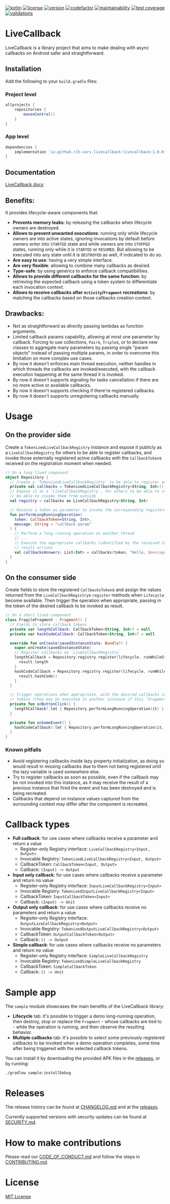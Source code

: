[![kotlin](https://img.shields.io/badge/Kotlin-grey.svg?logo=kotlin&logoColor=lightgrey)](https://kotlinlang.org)
[![license](https://img.shields.io/badge/License-The%20MIT%20License-blue.svg)](https://github.com/rih-carv/LiveCallback/blob/main/LICENSE)
[![version](https://img.shields.io/github/v/release/rih-carv/LiveCallback?label=Latest%20version&logo=gradle&logoColor=lightgrey)](https://github.com/rih-carv/LiveCallback/releases)
[![codefactor](https://www.codefactor.io/repository/github/rih-carv/livecallback/badge/main)](https://www.codefactor.io/repository/github/rih-carv/livecallback/overview/main)
[![maintainability](https://api.codeclimate.com/v1/badges/d2d8e3b7bb061cccf3d8/maintainability)](https://codeclimate.com/github/rih-carv/LiveCallback/maintainability)
[![test coverage](https://api.codeclimate.com/v1/badges/d2d8e3b7bb061cccf3d8/test_coverage)](https://codeclimate.com/github/rih-carv/LiveCallback/test_coverage)
[![validations](https://github.com/rih-carv/LiveCallback/actions/workflows/validations.yml/badge.svg?branch=main)](https://github.com/rih-carv/LiveCallback/actions/workflows/validations.yml)

# LiveCallback
LiveCallback is a library project that aims to make dealing with async callbacks on Android safer
and straightforward.

## Installation
Add the following to your `build.gradle` files:

### Project level
```groovy
allprojects {
    repositories {
        mavenCentral()
    }
}
```

### App level
```groovy
dependencies {
    implementation 'io.github.rih-carv.livecallback:livecallback:1.0.0'
}
```

## Documentation
[LiveCallback docs](https://rih-carv.github.io/LiveCallback)

## Benefits:
It provides lifecycle-aware components that:
- **Prevents memory leaks**: by releasing the callbacks when lifecycle owners are destroyed.
- **Allows to prevent unwanted executions**: running only while lifecycle owners are into active
  states, ignoring invocations by default before owners enter into `STARTED` state and while
  owners are into `STOPPED` states, running only while it is `STARTED` or `RESUMED`. But allowing to
  be executed into any state until it is `DESTROYED` as well, if indicated to do so.
- **Are easy to use**: having a very simple interface.
- **Are very flexible**: allowing to combine many callbacks as desired.
- **Type-safe**: by using generics to enforce callback compatibilities.
- **Allows to provide different callbacks for the same function**: by retrieving the expected
  callback using a token system to differentiate each invocation context.
- **Allows to receive callbacks after `Activity`/`Fragment` recreations**: by matching the callbacks
  based on those callbacks creation context.

## Drawbacks:
- Not as straightforward as directly passing lambdas as function arguments.
- Limited callback params capability, allowing at most one parameter by callback. Forcing to use
  collections, `Pair`s, `Triple`s, or to declare new classes to aggregate many parameters by passing
  single "param objects" instead of passing multiple params, in order to overcome this limitation on
  more complex use cases.
- By now it doesn't enforces main thread execution, neither handles in which threads the callbacks
  are invoked/executed, with the callback execution happening at the same thread it is invoked.
- By now it doesn't supports signaling for tasks cancellation if there are no more active or
  available callbacks.
- By now it doesn't supports checking if there're registered callbacks.
- By now it doesn't supports unregistering callbacks manually.

# Usage
## On the provider side
Create a `TokenizedLiveCallbackRegistry` instance and expose it publicly as a `LiveCallbackRegistry`
for others to be able to register callbacks, and invoke those externally registered active callbacks
with the `CallbackToken`s received on the registration moment when needed.

```kotlin
// On a long lived component
object Repository {
  // Create a `TokenizedLiveCallbackRegistry` to be able to register and invoke registered callbacks
  private val callbacks = TokenizedLiveCallbackRegistry<String, Int>()
  // Expose it as a `LiveCallbackRegistry`, for others to be able to register callbacks, but don't
  // be able to invoke them from outside
  val registry = callbacks as LiveCallbackRegistry<String, Int>

  // Receive a token as parameter to invoke the corresponding registered callbacks
  fun performLongRunningOperation(
    token: CallbackToken<String, Int>,
    message: String = "callback param"
  ) {
    // Perform a long running operation on another thread
    // ...
    // Execute the appropriate callbacks (identified by the received token) when task completes and
    // result arrives
    val callbacksAnswers: List<Int> = callbacks(token, "Hello, $message!")
  }
}
```

## On the consumer side
Create fields to store the registered `CallbacksToken`s and assign the values returned from the
`LiveCallbackRegistry`s `register` methods when `Lifecycle` become available. Then trigger the
operation when appropriate, passing in the token of the desired callback to be invoked as result.

```kotlin
// On a short lived component
class FragileFragment : Fragment() {
  // Fields to store callback tokens
  private var lengthCallback: CallbackToken<String, Int>? = null
  private var hashCodeCallback: CallbackToken<String, Int>? = null

  override fun onCreate(savedInstanceState: Bundle?) {
    super.onCreate(savedInstanceState)
    // Register callbacks on `LiveCallbackRegistry`
    lengthCallback = Repository.registry.register(lifecycle, runWhileStopped = true) { result ->
      result.length
    }
    hashCodeCallback = Repository.registry.register(lifecycle, runWhileStopped = true) { result ->
      result.hashCode()
    }
  }

  // Trigger operations when appropriate, with the desired callbacks identified by their respective
  // tokens (they may be executed in another instance if this `Fragment` is recreated)
  private fun onButtonClick() {
    lengthCallback?.let { Repository.performLongRunningOperation(it) }
  }

  private fun onSomeEvent() {
    hashCodeCallback?.let { Repository.performLongRunningOperation(it, "custom param") }
  }
}
```

### Known pitfalls
- Avoid registering callbacks inside lazy property initialization, as doing so would result in
  missing callbacks due to them not being registered until the lazy variable is used somewhere else.
- Try to register callbacks as soon as possible, even if the callback may be not invoked into this
  instance, as it may receive the result of a previous instance that fired the event and has been
  destroyed and is being recreated.
- Callbacks that depend on instance values captured from the surrounding context may differ after
  the component is recreated.

# Callback types
- __Full callback__: for use cases where callbacks receive a parameter and return a value
  - Register-only Registry interface: `LiveCallbackRegistry<Input, Output>`
  - Invocable Registry: `TokenizedLiveCallbackRegistry<Input, Output>`
  - CallbackToken: `CallbackToken<Input, Output>`
  - Callback: `(Input) -> Output`
- __Input only callback__: for use cases where callbacks receive a parameter and return no value
  - Register-only Registry interface: `InputLiveCallbackRegistry<Input>`
  - Invocable Registry: `TokenizedInputLiveCallbackRegistry<Input>`
  - CallbackToken: `InputCallbackToken<Input>`
  - Callback: `(Input) -> Unit`
- __Output only callback__: for use cases where callbacks receive no parameters and return a value
  - Register-only Registry interface: `OutputLiveCallbackRegistry<Output>`
  - Invocable Registry: `TokenizedOutputLiveCallbackRegistry<Output>`
  - CallbackToken: `OutputCallbackToken<Output>`
  - Callback: `() -> Output`
- __Simple callback__: for use cases where callbacks receive no parameters and return no value
  - Register-only Registry interface: `SimpleLiveCallbackRegistry`
  - Invocable Registry: `TokenizedSimpleLiveCallbackRegistry`
  - CallbackToken: `SimpleCallbackToken`
  - Callback: `() -> Unit`

# Sample app
The `sample` module showcases the main benefits of the LiveCallback library:
- __Lifecycle__ tab: it's possible to trigger a demo long-running operation, then destroy, stop or
  replace the `Fragment` - whose callbacks are tied to - while the operation is running, and then
  observe the resulting behavior.
- __Multiple callbacks__ tab: it's possible to select some previously registered callbacks to be
  invoked when a demo operation completes, some time after being triggered with the selected
  callback tokens.

You can install it by downloading the provided APK files in the
[releases](https://github.com/rih-carv/LiveCallback/releases), or by running:

```shell
./gradlew sample:installDebug
```

# Releases
The release history can be found at [CHANGELOG.md](/CHANGELOG.md) and at the
[releases](https://github.com/rih-carv/LiveCallback/releases).

Currently supported versions with security updates can be found at [SECURITY.md](/SECURITY.md).

# How to make contributions
Please read our [CODE_OF_CONDUCT.md](/CODE_OF_CONDUCT.md) and follow the steps in
[CONTRIBUTING.md](/CONTRIBUTING.md).

# License
[MIT License](/LICENSE)
